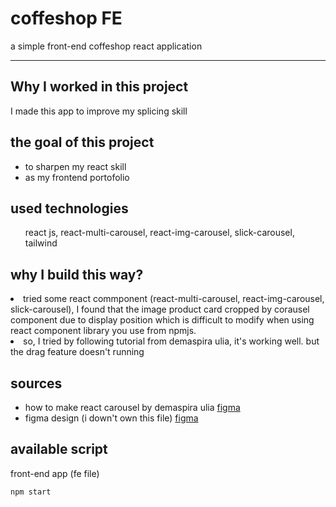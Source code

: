 # coffeshop FE
<p>a simple front-end coffeshop react application</p>

---
## Why I worked in this project

<p>I made this app to improve my splicing skill</p>

## the goal of this project

<ul>
  <li>to sharpen my react skill</li>
  <li>as my frontend portofolio</li>
</ul> 

## used technologies

<ul>
  <p>react js, react-multi-carousel, react-img-carousel, slick-carousel, tailwind<p>
</ul> 

## why I build this way?

<p>
  <li>tried some react commponent (react-multi-carousel, react-img-carousel, slick-carousel), I found that the image product card cropped by corausel component due to display position which is difficult to modify when using react component library you use from npmjs.</li>

  <li>so, I tried by following tutorial from demaspira ulia, it's working well. but the drag feature doesn't running</li>
  
</ul> 

## sources
<ul>
  <li>how to make react carousel by demaspira ulia <a href="https://dev.to/rakumairu/simple-react-carousel-24m0">figma</a></li>
  <li>figma design (i down't own this file) <a href="https://www.figma.com/file/JElLsTTENSzd5bpML4HNgA/website-coffee-(prototype)-(Community)?type=design&t=5MyYJGgVwH8MpPos-0">figma</a></li>
</ul>

## available script
front-end app (fe file)

```bash
npm start
```
